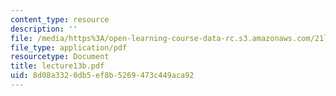 ```yaml
---
content_type: resource
description: ''
file: /media/https%3A/open-learning-course-data-rc.s3.amazonaws.com/21l-701-literary-interpretation-interpreting-poetry-fall-2003/8d08a3320db5ef8b5269473c449aca92_lecture13b.pdf
file_type: application/pdf
resourcetype: Document
title: lecture13b.pdf
uid: 8d08a332-0db5-ef8b-5269-473c449aca92
---
```

